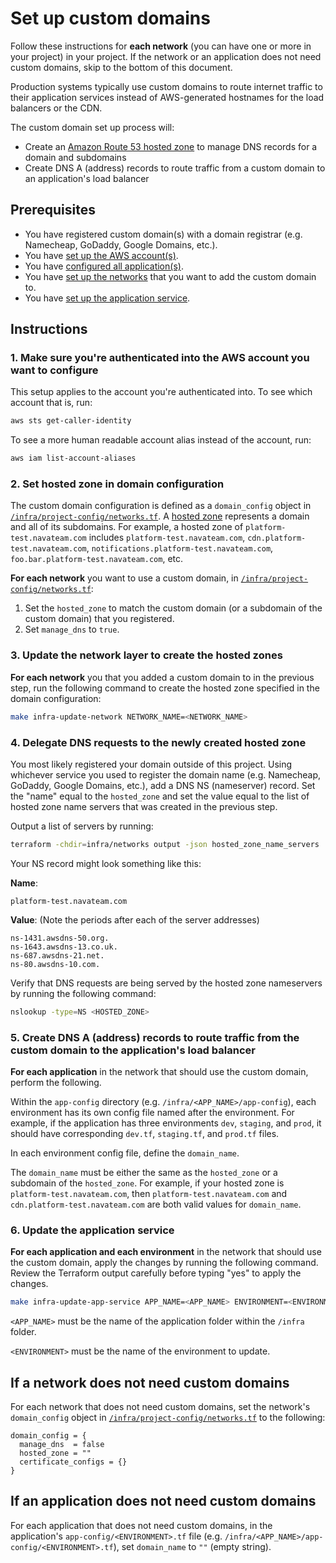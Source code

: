 # Set up custom domains

Follow these instructions for **each network** (you can have one or more in your project) in your project. If the network or an application does not need custom domains, skip to the bottom of this document.

Production systems typically use custom domains to route internet traffic to their application services instead of AWS-generated hostnames for the load balancers or the CDN.

The custom domain set up process will:

* Create an [Amazon Route 53 hosted zone](https://docs.aws.amazon.com/Route53/latest/DeveloperGuide/hosted-zones-working-with.html) to manage DNS records for a domain and subdomains
* Create DNS A (address) records to route traffic from a custom domain to an application's load balancer

## Prerequisites

* You have registered custom domain(s) with a domain registrar (e.g. Namecheap, GoDaddy, Google Domains, etc.).
* You have [set up the AWS account(s)](./set-up-aws-accounts.md).
* You have [configured all application(s)](./set-up-app-config.md).
* You have [set up the networks](./set-up-network.md) that you want to add the custom domain to.
* You have [set up the application service](./set-up-app-service.md).

## Instructions

### 1. Make sure you're authenticated into the AWS account you want to configure

This setup applies to the account you're authenticated into. To see which account that is, run:

```bash
aws sts get-caller-identity
```

To see a more human readable account alias instead of the account, run:

```bash
aws iam list-account-aliases
```

### 2. Set hosted zone in domain configuration

The custom domain configuration is defined as a `domain_config` object in [`/infra/project-config/networks.tf`](/infra/project-config/networks.tf). A [hosted zone](https://docs.aws.amazon.com/Route53/latest/DeveloperGuide/hosted-zones-working-with.html) represents a domain and all of its subdomains. For example, a hosted zone of `platform-test.navateam.com` includes `platform-test.navateam.com`, `cdn.platform-test.navateam.com`, `notifications.platform-test.navateam.com`, `foo.bar.platform-test.navateam.com`, etc.

**For each network** you want to use a custom domain, in [`/infra/project-config/networks.tf`](/infra/project-config/networks.tf):

1. Set the `hosted_zone` to match the custom domain (or a subdomain of the custom domain) that you registered.
2. Set `manage_dns` to `true`.

### 3. Update the network layer to create the hosted zones

**For each network** you that you added a custom domain to in the previous step, run the following command to create the hosted zone specified in the domain configuration:

```bash
make infra-update-network NETWORK_NAME=<NETWORK_NAME>
```

### 4. Delegate DNS requests to the newly created hosted zone

You most likely registered your domain outside of this project. Using whichever service you used to register the domain name (e.g. Namecheap, GoDaddy, Google Domains, etc.), add a DNS NS (nameserver) record. Set the "name" equal to the `hosted_zone` and set the value equal to the list of hosted zone name servers that was created in the previous step.

Output a list of servers by running:

```bash
terraform -chdir=infra/networks output -json hosted_zone_name_servers
```

Your NS record might look something like this:

**Name**:

```text
platform-test.navateam.com
```

**Value**: (Note the periods after each of the server addresses)

```text
ns-1431.awsdns-50.org.
ns-1643.awsdns-13.co.uk.
ns-687.awsdns-21.net.
ns-80.awsdns-10.com.
```

Verify that DNS requests are being served by the hosted zone nameservers by running the following command:

```bash
nslookup -type=NS <HOSTED_ZONE>
```

### 5. Create DNS A (address) records to route traffic from the custom domain to the application's load balancer

**For each application** in the network that should use the custom domain, perform the following.

Within the `app-config` directory (e.g. `/infra/<APP_NAME>/app-config`), each environment has its own config file named after the environment. For example, if the application has three environments `dev`, `staging`, and `prod`, it should have corresponding `dev.tf`, `staging.tf`, and `prod.tf` files.

In each environment config file, define the `domain_name`.

The `domain_name` must be either the same as the `hosted_zone` or a subdomain of the `hosted_zone`. For example, if your hosted zone is `platform-test.navateam.com`, then `platform-test.navateam.com` and `cdn.platform-test.navateam.com` are both valid values for `domain_name`.

### 6. Update the application service

**For each application and each environment** in the network that should use the custom domain, apply the changes by running the following command. Review the Terraform output carefully before typing "yes" to apply the changes.

```bash
make infra-update-app-service APP_NAME=<APP_NAME> ENVIRONMENT=<ENVIRONMENT>
```

`<APP_NAME>` must be the name of the application folder within the `/infra` folder.

`<ENVIRONMENT>` must be the name of the environment to update.

## If a network does not need custom domains

For each network that does not need custom domains, set the network's `domain_config` object in [`/infra/project-config/networks.tf`](/infra/project-config/networks.tf) to the following:

```hcl
domain_config = {
  manage_dns  = false
  hosted_zone = ""
  certificate_configs = {}
}
```

## If an application does not need custom domains

For each application that does not need custom domains, in the application's `app-config/<ENVIRONMENT>.tf` file (e.g. `/infra/<APP_NAME>/app-config/<ENVIRONMENT>.tf`), set `domain_name` to `""` (empty string).
